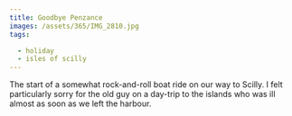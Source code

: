 ```yaml
---
title: Goodbye Penzance
images: /assets/365/IMG_2810.jpg
tags:

  - holiday
  - isles of scilly
---
```

The start of a somewhat rock-and-roll boat ride on our way to Scilly. I felt particularly sorry for the old guy on a day-trip to the islands who was ill almost as soon as we left the harbour. 